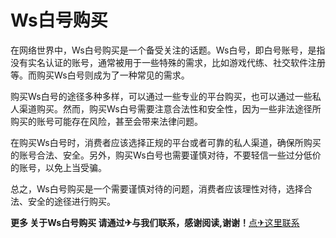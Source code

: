# Ws白号购买

在网络世界中，Ws白号购买是一个备受关注的话题。Ws白号，即白号账号，是指没有实名认证的账号，通常被用于一些特殊的需求，比如游戏代练、社交软件注册等。而购买Ws白号则成为了一种常见的需求。

购买Ws白号的途径多种多样，可以通过一些专业的平台购买，也可以通过一些私人渠道购买。然而，购买Ws白号需要注意合法性和安全性，因为一些非法途径所购买的账号可能存在风险，甚至会带来法律问题。

在购买Ws白号时，消费者应该选择正规的平台或者可靠的私人渠道，确保所购买的账号合法、安全。另外，购买Ws白号也需要谨慎对待，不要轻信一些过分低价的账号，以免上当受骗。

总之，Ws白号购买是一个需要谨慎对待的问题，消费者应该理性对待，选择合法、安全的途径进行购买。

**更多 关于Ws白号购买 请通过✈与我们联系，感谢阅读,谢谢！**[点✈这里联系](https://ss.k02.cc)